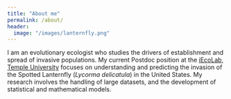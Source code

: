 ```yaml
---
title: "About me"
permalink: /about/
header:
  image: "/images/lanternfly.png"
---
```


I am an evolutionary ecologist who studies the drivers of establishment and spread of invasive populations. My current Postdoc position at the [iEcoLab, Temple University](https://www.iecolab.org) focuses on understanding and predicting the invasion of the Spotted Lanternfly (*Lycorma delicatula*) in the United States. My research involves the handling of large datasets, and the development of statistical and mathematical models.
